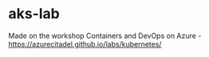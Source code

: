 # aks-lab
Made on the workshop Containers and DevOps on Azure - https://azurecitadel.github.io/labs/kubernetes/
